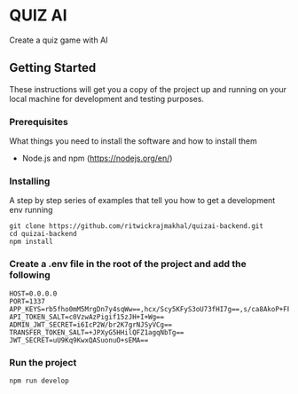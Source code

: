 # QUIZ AI

Create a quiz game with AI

## Getting Started

These instructions will get you a copy of the project up and running on your local machine for development and testing purposes.

### Prerequisites

What things you need to install the software and how to install them

- Node.js and npm (https://nodejs.org/en/)

### Installing

A step by step series of examples that tell you how to get a development env running

```
git clone https://github.com/ritwickrajmakhal/quizai-backend.git
cd quizai-backend
npm install
```

### Create a .env file in the root of the project and add the following

```
HOST=0.0.0.0
PORT=1337
APP_KEYS=rb5fho0mM5MrgDn7y4sqWw==,hcx/Scy5KFyS3oU73fHI7g==,s/ca8AkoP+FFsN0+9q5OUA==,CrSre7Unc7XJlLkJcHrFjA==
API_TOKEN_SALT=c0VzwAzPigif15zJH+I+Wg==
ADMIN_JWT_SECRET=i6IcP2W/br2K7grNJSyVCg==
TRANSFER_TOKEN_SALT=+JPXyG5HHilQFZ1agqNbTg==
JWT_SECRET=uU9Kq9KwxQASuonuO+sEMA==
```

### Run the project

```
npm run develop
```
